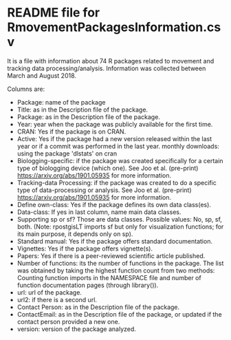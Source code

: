 README file for RmovementPackagesInformation.csv
================================================

It is a file with information about 74 R packages related to movement and tracking data processing/analysis. Information was collected between March and August 2018.

Columns are:
- Package: name of the package
- Title: as in the Description file of the package.
- Package: as in the Description file of the package.
- Year: year when the package was publicly available for the first time.
- CRAN: Yes if the package is on CRAN.
- Active: Yes if the package had a new version released within the last year or if a commit was performed in the last year.
monthly downloads: using the package 'dlstats' on cran
- Biologging-specific: if the package was created specifically for a certain type of biologging device (which one). See Joo et al. (pre-print) https://arxiv.org/abs/1901.05935 for more information.
- Tracking-data Processing: if the package was created to do a specific type of data-processing or analysis. See Joo et al. (pre-print) https://arxiv.org/abs/1901.05935 for more information.
- Define own-class: Yes if the package defines its own data class(es).
- Data-class: If yes in last column, name main data classes.
- Supporting sp or sf? Those are data classes. Possible values: No, sp, sf, both. (Note: rpostgisLT imports sf but only for visualization functions; for its main purpose, it depends only on sp). 
- Standard manual: Yes if the package offers standard documentation.
- Vignettes: Yes if the package offers vignette(s).
- Papers: Yes if there is a peer-reviewed scientific article published.
- Number of functions: its the number of functions in the package. The list was obtained by taking the highest function count from two methods: Counting function imports in the NAMESPACE file and number of function documentation pages (through library()).
- url: url of the package.
- url2: if there is a second url.
- Contact Person: as in the Description file of the package.
- ContactEmail: as in the Description file of the package, or updated if the contact person provided a new one.
- version: version of the package analyzed.




